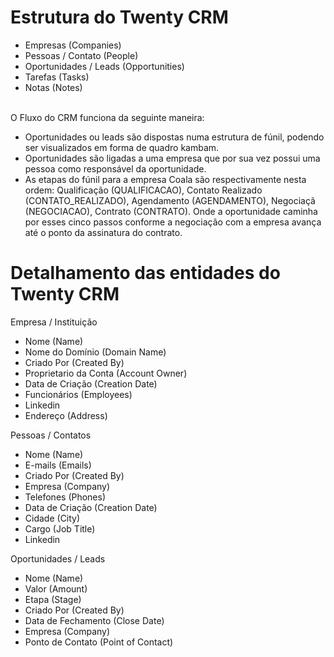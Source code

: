 # Estrutura do Twenty CRM

- Empresas (Companies)
- Pessoas / Contato (People)
- Oportunidades / Leads (Opportunities)
- Tarefas (Tasks)
- Notas (Notes)

<br/>
O Fluxo do CRM funciona da seguinte maneira:

- Oportunidades ou leads são dispostas numa estrutura de fúnil, podendo ser visualizados em forma de quadro kambam.
- Oportunidades são ligadas a uma empresa que por sua vez possui uma pessoa como responsável da oportunidade.
- As etapas do fúnil para a empresa Coala são respectivamente nesta ordem: Qualificação (QUALIFICACAO), Contato Realizado (CONTATO_REALIZADO), Agendamento (AGENDAMENTO), Negociaçã (NEGOCIACAO), Contrato (CONTRATO).
  Onde a oportunidade caminha por esses cinco passos conforme a negociação com a empresa avança até o ponto
  da assinatura do contrato.

# Detalhamento das entidades do Twenty CRM

Empresa / Instituição

- Nome (Name)
- Nome do Domínio (Domain Name)
- Criado Por (Created By)
- Proprietario da Conta (Account Owner)
- Data de Criação (Creation Date)
- Funcionários (Employees)
- Linkedin
- Endereço (Address)

Pessoas / Contatos

- Nome (Name)
- E-mails (Emails)
- Criado Por (Created By)
- Empresa (Company)
- Telefones (Phones)
- Data de Criação (Creation Date)
- Cidade (City)
- Cargo (Job Title)
- Linkedin

Oportunidades / Leads

- Nome (Name)
- Valor (Amount)
- Etapa (Stage)
- Criado Por (Created By)
- Data de Fechamento (Close Date)
- Empresa (Company)
- Ponto de Contato (Point of Contact)
